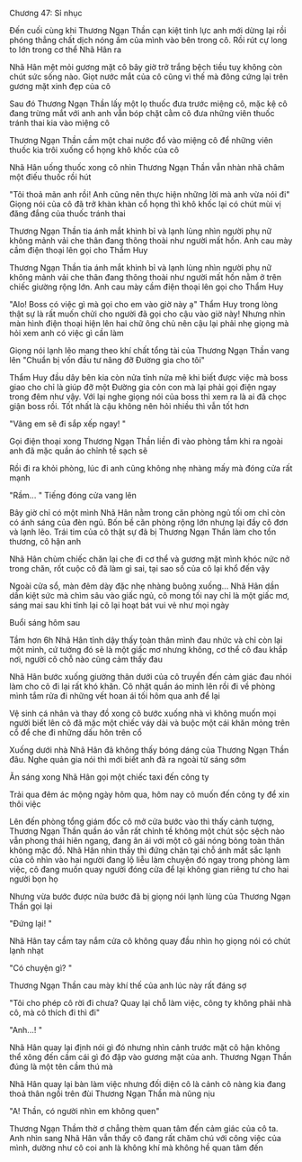 




Chương 47: Sỉ nhục


Đến cuối cùng khi Thương Ngạn Thần cạn kiệt tinh lực anh mới dừng lại rồi phóng thẳng chất dịch nóng ấm của mình vào bên trong cô. Rồi rút cự long to lớn trong cơ thể Nhã Hân ra

Nhã Hân mệt mỏi gương mặt cô bây giờ trở trắng bệch tiều tuỵ không còn chút sức sống nào. Giọt nước mắt của cô cũng vì thế mà đông cứng lại trên gương mặt xinh đẹp của cô

Sau đó Thương Ngạn Thần lấy một lọ thuốc đưa trước miệng cô, mặc kệ cô đang trừng mắt với anh anh vẫn bóp chặt cằm cô đưa những viên thuốc tránh thai kia vào miệng cô

Thương Ngạn Thần cầm một chai nước đổ vào miệng cô để những viên thuốc kia trôi xuống cổ họng khô khốc của cô

Nhã Hân uống thuốc xong cô nhìn Thương Ngạn Thần vẫn nhàn nhã châm một điếu thuốc rồi hút

"Tôi thoả mãn anh rồi! Anh cũng nên thực hiện những lời mà anh vừa nói đi" Giọng nói của cô đã trở khàn khàn cổ họng thì khô khốc lại có chút mùi vị đăng đắng của thuốc tránh thai

Thương Ngạn Thần tia ánh mắt khinh bỉ và lạnh lùng nhìn người phụ nữ không mảnh vải che thân đang thõng thoài như người mất hồn. Anh cau mày cầm điện thoại lên gọi cho Thẩm Huy

Thương Ngạn Thần tia ánh mắt khinh bỉ và lạnh lùng nhìn người phụ nữ không mảnh vải che thân đang thõng thoài như người mất hồn nằm ở trên chiếc giường rộng lớn. Anh cau mày cầm điện thoại lên gọi cho Thẩm Huy

"Alo! Boss có việc gì mà gọi cho em vào giờ này ạ" Thẩm Huy trong lòng thật sự là rất muốn chửi cho người đã gọi cho cậu vào giờ này! Nhưng nhìn màn hình điện thoại hiện lên hai chữ ông chủ nên cậu lại phải nhẹ giọng mà hỏi xem anh có việc gì cần làm

Giọng nói lạnh lẽo mang theo khí chất tổng tài của Thương Ngạn Thần vang lên "Chuẩn bị vốn đầu tư nâng đỡ Đường gia cho tôi"

Thẩm Huy đầu dây bên kia còn nửa tỉnh nửa mê khi biết được việc mà boss giao cho chỉ là giúp đỡ một Đường gia cỏn con mà lại phải gọi điện ngay trong đêm như vậy. Với lại nghe giọng nói của boss thì xem ra là ai đã chọc giận boss rồi. Tốt nhất là cậu không nên hỏi nhiều thì vẫn tốt hơn

"Vâng em sẽ đi sắp xếp ngay! "

Gọi điện thoại xong Thương Ngạn Thần liền đi vào phòng tắm khi ra ngoài anh đã mặc quần áo chỉnh tề sạch sẽ

Rồi đi ra khỏi phòng, lúc đi anh cũng không nhẹ nhàng mấy mà đóng cửa rất mạnh

"Rầm... " Tiếng đóng cửa vang lên

Bây giờ chỉ có một mình Nhã Hân nằm trong căn phòng ngủ tối om chỉ còn có ánh sáng của đèn ngủ. Bốn bề căn phòng rộng lớn nhưng lại đầy cô đơn và lạnh lẽo. Trái tim của cô thật sự đã bị Thương Ngạn Thần làm cho tổn thương, cô hận anh

Nhã Hân chùm chiếc chăn lại che đi cơ thể và gương mặt mình khóc nức nở trong chăn, rốt cuộc cô đã làm gì sai, tại sao số của cô lại khổ đến vậy

Ngoài cửa sổ, màn đêm dày đặc nhẹ nhàng buông xuống... Nhã Hân dần dần kiệt sức mà chìm sâu vào giấc ngủ, cô mong tối nay chỉ là một giấc mơ, sáng mai sau khi tỉnh lại cô lại hoạt bát vui vẻ như mọi ngày

Buổi sáng hôm sau

Tầm hơn 6h Nhã Hân tỉnh dậy thấy toàn thân mình đau nhức và chỉ còn lại một mình, cứ tưởng đó sẽ là một giấc mơ nhưng không, cơ thể cô đau khắp nơi, người cô chỗ nào cũng cảm thấy đau

Nhã Hân bước xuống giường thân dưới của cô truyền đến cảm giác đau nhói làm cho cô đi lại rất khó khăn. Cô nhặt quần áo mình lên rồi đi về phòng mình tắm rửa đi những vết hoan ái tối hôm qua anh để lại

Vệ sinh cá nhân và thay đồ xong cô bước xuống nhà vì không muốn mọi người biết lên cô đã mặc một chiếc váy dài và buộc một cái khăn mỏng trên cổ để che đi những dấu hôn trên cổ

Xuống dưới nhà Nhã Hân đã không thấy bóng dáng của Thương Ngạn Thần đâu. Nghe quản gia nói thì mới biết anh đã ra ngoài từ sáng sớm

Ăn sáng xong Nhã Hân gọi một chiếc taxi đến công ty

Trải qua đêm ác mộng ngày hôm qua, hôm nay cô muốn đến công ty để xin thôi việc

Lên đến phòng tổng giám đốc cô mở cửa bước vào thì thấy cảnh tượng, Thương Ngạn Thần quần áo vẫn rất chỉnh tề không một chút sộc sệch nào vẫn phong thái hiên ngang, đang ân ái với một cô gái nóng bỏng toàn thân không mặc đồ. Nhã Hân nhìn thấy thì đứng chân tại chỗ ánh mắt sắc lạnh của cô nhìn vào hai người đang lộ liễu làm chuyện đó ngay trong phòng làm việc, cô đang muốn quay người đóng cửa để lại không gian riêng tư cho hai người bọn họ

Nhưng vừa bước được nửa bước đã bị giọng nói lạnh lùng của Thương Ngạn Thần gọi lại

"Đứng lại! "

Nhã Hân tay cầm tay nắm cửa cô không quay đầu nhìn họ giọng nói có chút lạnh nhạt

"Có chuyện gì? "

Thương Ngạn Thần cau mày khí thế của anh lúc này rất đáng sợ

"Tôi cho phép cô rời đi chưa? Quay lại chỗ làm việc, công ty không phải nhà cô, mà cô thích đi thì đi"

"Anh...! "

Nhã Hân quay lại định nói gì đó nhưng nhìn cảnh trước mặt cô hận không thể xông đến cầm cái gì đó đập vào gương mặt của anh. Thương Ngạn Thần đúng là một tên cầm thú mà

Nhã Hân quay lại bàn làm việc nhưng đối diện cô là cảnh cô nàng kia đang thoả thân ngồi trên đùi Thương Ngạn Thần mà nũng nịu

"A! Thần, có người nhìn em không quen"

Thương Ngạn Thầm thờ ơ chẳng thèm quan tâm đến cảm giác của cô ta. Anh nhìn sang Nhã Hân vẫn thấy cô đang rất chăm chú với công việc của mình, dường như cô coi anh là không khí mà không hề quan tâm đến




